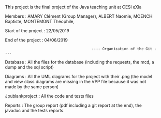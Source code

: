 This project is the final project of the Java teaching unit at CESI eXia

Members : AMARY Clément (Group Manager), ALBERT Naomie, MOENCH Baptiste, MONTEMONT Théophile,

Start of the project : 22/05/2019

End of the project : 04/06/2019

                                            ---- Organization of the Git ----

Database : All the files for the database (including the requests, the mcd, a dump and the sql script)

Diagrams : All the UML diagrams for the project with their .png (the model and view class diagrams are missing in the VPP file because it was not made by the same person)

Jpublankproject : All the code and tests files

Reports : The group report (pdf including a git report at the end), the javadoc and the tests reports
